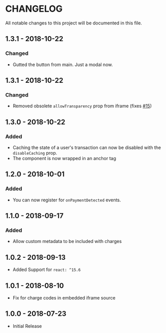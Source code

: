# CHANGELOG
All notable changes to this project will be documented in this file.

## 1.3.1 - 2018-10-22
### Changed
- Gutted the button from main. Just a modal now.

## 1.3.1 - 2018-10-22
### Changed
- Removed obsolete `allowTransparency` prop from iframe (fixes [#15](https://github.com/coinbase/react-coinbase-commerce/issues/15))

## 1.3.0 - 2018-10-22
### Added
- Caching the state of a user's transaction can now be disabled with the `disableCaching` prop.
- The component is now wrapped in an anchor tag

## 1.2.0 - 2018-10-01
### Added
- You can now register for `onPaymentDetected` events.

## 1.1.0 - 2018-09-17
### Added
- Allow custom metadata to be included with charges

## 1.0.2 - 2018-09-13
- Added Support for `react: ^15.6`

## 1.0.1 - 2018-08-10
- Fix for charge codes in embedded iframe source

## 1.0.0 - 2018-07-23
- Initial Release
